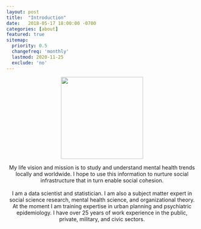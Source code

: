 ```yaml
---
layout: post
title:  "Introduction"
date:   2018-05-17 18:00:00 -0700
categories: [about]
featured: true
sitemap:
  priority: 0.5
  changefreq: 'monthly'
  lastmod: 2020-11-25
  exclude: 'no'
---
```


<p align="center">
  <img src="https://pinedo.org/assets/png/dpinedo_photo.png" height="216" width="216">
</p>

<p align="center">
My life vision and mission is to study and understand mental health trends locally and worldwide. I hope to use this information to nurture social infrastructure that in turn enable social cohesion.
<br><br>
I am a data scientist and statistician. I am also a subject matter expert in social science research, mental health science, and organizational theory. At the moment I am training expertise in urban planning and psychiatric epidemiology. I have over 25 years of work experience in the public, private, military, and civic sectors.
</p>

